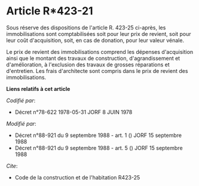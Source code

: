 # Article R*423-21

Sous réserve des dispositions de l'article R. 423-25 ci-après, les immobilisations sont comptabilisées soit pour leur prix de
revient, soit pour leur coût d'acquisition, soit, en cas de donation, pour leur valeur vénale.

Le prix de revient des immobilisations comprend les dépenses d'acquisition ainsi que le montant des travaux de construction,
d'agrandissement et d'amélioration, à l'exclusion des travaux de grosses réparations et d'entretien. Les frais d'architecte
sont compris dans le prix de revient des immobilisations.

**Liens relatifs à cet article**

_Codifié par_:

  - Décret n°78-622 1978-05-31 JORF 8 JUIN 1978

_Modifié par_:

  - Décret n°88-921 du 9 septembre 1988 - art. 1 () JORF 15 septembre 1988
  - Décret n°88-921 du 9 septembre 1988 - art. 5 () JORF 15 septembre 1988

_Cite_:

  - Code de la construction et de l'habitation R423-25
